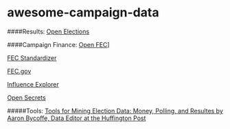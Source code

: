 # awesome-campaign-data


####Results:
[Open Elections](https://github.com/openelections)

####Campaign Finance:
[Open FEC](openfec.gov)]

[FEC Standardizer](https://github.com/cjdd3b/fec-standardizer)

[FEC.gov](http://fec.gov)

[Influence Explorer](influenceexplorer.sunlightfoundation.org)

[Open Secrets](https://www.opensecrets.org/)

#####Tools:
[Tools for Mining Election Data: Money, Polling, and Resultes by Aaron Bycoffe, Data Editor at the Huffington Post ](http://bycoffe.com/mining-election-data/#/)


